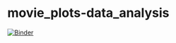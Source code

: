# movie_plots-data_analysis
[![Binder](https://mybinder.org/badge_logo.svg)](https://mybinder.org/v2/gh/fatmanour/movie_plots-data_analysis/main?labpath=notebook.ipynb)

